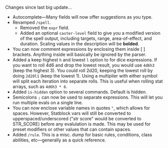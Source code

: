 Changes since last big update...

- Autocomplete—Many fields will now offer suggestions as you type.
- Revamped `/spell`.
  - Removed the `expr` field. 
  - Added an optional `caster-level` field to give you a modified version of the spell output, including targets, range, area-of-effect, and duration. Scaling values in the description will be **bolded**.
- You can now comment expressions by enclosing them inside [ ] brackets. Anything inside will basically be ignored by the parser.
- Added a keep highest `h` and lowest `l` option to for dice expressions. If you want to roll 4d6 and drop the lowest result, you would use `4d6h3` (keep the highest 3). You could roll 2d20, keeping the lowest roll by doing `2d20l1` (keep the lowest 1).  Using a multiplier with either symbol will split each iteration into separate rolls. This is useful when rolling stat arrays, such as `4d6h3 * 6`.
- Added `is-hidden` option to several commands. Default is hidden. 
- Semicolons `;` can now be used to separate expressions. This will let you run multiple evals on a single line.
- You can now enclose variable names in quotes `"`, which allows for spaces. However, Statblock vars will still be converted to upperspaced/underscored ("str score" would be converted to STR_SCORE) before any evalulation is made. This may be used for preset modifiers or other values that can contain spaces.
- Added `/rule`. This is a misc. dump for basic rules, conditions, class abilities, etc—generally as a quick reference.
